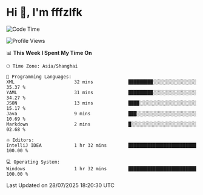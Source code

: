 # Hi 👋, I'm fffzlfk

<!--START_SECTION:waka-->
![Code Time](http://img.shields.io/badge/Code%20Time-1%2C309%20hrs%2054%20mins-blue)

![Profile Views](http://img.shields.io/badge/Profile%20Views-0-blue)

📊 **This Week I Spent My Time On** 

```text
🕑︎ Time Zone: Asia/Shanghai

💬 Programming Languages: 
XML                      32 mins             █████████░░░░░░░░░░░░░░░░   35.37 % 
YAML                     31 mins             █████████░░░░░░░░░░░░░░░░   34.27 % 
JSON                     13 mins             ████░░░░░░░░░░░░░░░░░░░░░   15.17 % 
Java                     9 mins              ███░░░░░░░░░░░░░░░░░░░░░░   10.69 % 
Markdown                 2 mins              █░░░░░░░░░░░░░░░░░░░░░░░░   02.68 % 

🔥 Editors: 
IntelliJ IDEA            1 hr 32 mins        █████████████████████████   100.00 % 

💻 Operating System: 
Windows                  1 hr 32 mins        █████████████████████████   100.00 % 
```


 Last Updated on 28/07/2025 18:20:30 UTC
<!--END_SECTION:waka-->
